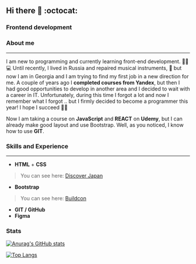 ## Hi there 👋 :octocat:

### **Frontend development**

### **About me**
---
I am new to programming and currently learning front-end development. 👨‍🎓 💻 Until recently, I lived in Russia and repaired musical instruments, 🎸 but now I am in Georgia and I am trying to find my first job in a new direction for me. A couple of years ago I **completed courses from Yandex**, but then I had good opportunities to develop in another area and I decided to wait with a career in IT. Unfortunately, during this time I forgot a lot and now I remember what I forgot .. but I firmly decided to become a programmer this year! I hope I succeed :crossed_fingers::muscle:

Now I am taking a course on **JavaScript** and **REACT** on **Udemy**, but I can already make good layout and use Bootstrap. Well, as you noticed, I know how to use **GIT**.

### **Skills and Experience**
---
* **HTML** + **CSS**
> You can see here: [Discover Japan](https://henry128bit.github.io/Basic-knowledge-of-CSS-and-HTML/)
* **Bootstrap** 
> You can see here: [Buildcon](https://henry128bit.github.io/Bootstrap-5-project/)
* **GIT / GitHub**
* **Figma**

### **Stats**

[![Anurag's GitHub stats](https://github-readme-stats.vercel.app/api?username=Henry128bit&hide=stars,contribs&theme=cobalt)](https://github.com/anuraghazra/github-readme-stats)

[![Top Langs](https://github-readme-stats.vercel.app/api/top-langs/?username=Henry128bit)](https://github.com/anuraghazra/github-readme-stats)
